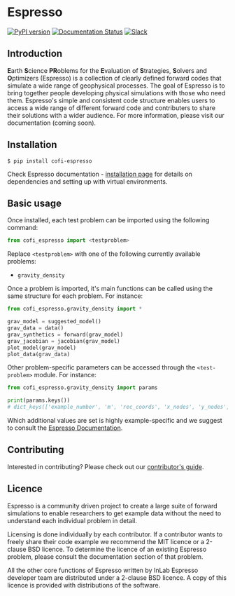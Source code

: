# Espresso

[![PyPI version](https://img.shields.io/pypi/v/cofi-espresso?logo=pypi&style=flat-square&color=bde0fe)](https://pypi.org/project/cofi-espresso/)
[![Documentation Status](https://img.shields.io/readthedocs/cofi-espresso?logo=readthedocs&style=flat-square&color=faedcd)](https://cofi-espresso.readthedocs.io/en/latest/?badge=latest)
[![Slack](https://img.shields.io/badge/Slack-inlab-4A154B?logo=slack&style=flat-square&color=cdb4db)](https://inlab-geo.slack.com)

## Introduction

**E**arth **S**cience **PR**oblems for the **E**valuation of **S**trategies, 
**S**olvers and **O**ptimizers (Espresso) is a collection of clearly defined forward 
codes that simulate a wide range of geophysical processes. The goal of Espresso is to 
bring together people developing physical simulations with those who need them. 
Espresso's simple and consistent code structure enables users to access a wide range 
of different forward code and contributers to share their solutions with a wider 
audience. For more information, please visit our documentation (coming soon).


## Installation

```console
$ pip install cofi-espresso
```

Check Espresso documentation - 
[installation page](https://cofi-espresso.readthedocs.io/en/latest/installation.html) 
for details on dependencies and setting up with virtual environments.

## Basic usage

Once installed, each test problem can be imported using the following command:

```python
from cofi_espresso import <testproblem>
```

Replace ``<testproblem>`` with one of the following currently available problems:

- ``gravity_density``

Once a problem is imported, it's main functions can be called using the same 
structure for each problem. For instance:

```python
from cofi_espresso.gravity_density import *

grav_model = suggested_model()
grav_data = data()
grav_synthetics = forward(grav_model)
grav_jacobian = jacobian(grav_model)
plot_model(grav_model)
plot_data(grav_data)
```

Other problem-specific parameters can be accessed through the ``<test-problem>`` module. For instance:

```python
from cofi_espresso.gravity_density import params

print(params.keys())
# dict_keys(['example_number', 'm', 'rec_coords', 'x_nodes', 'y_nodes', 'z_nodes', 'lmx', 'lmy', 'lmz', 'lrx', 'lry'])
```

Which additional values are set is highly example-specific and we suggest to 
consult the [Espresso Documentation](https://cofi_espresso.readthedocs.io).


## Contributing

Interested in contributing? Please check out our [contributor's guide](https://cofi_espresso.readthedocs.io/en/latest/contribute.html).


## Licence

Espresso is a community driven project to create a large suite of forward
simulations to enable researchers to get example data without the need to 
understand each individual problem in detail.

Licensing is done individually by each contributor. If a contributor wants to freely share their code example we recommend the MIT licence or a 
2-clause BSD licence. To determine the licence of an existing Espresso
problem, please consult the documentation section of that problem.

All the other core functions of Espresso written by InLab Espresso developer
team are distributed under a 2-clause BSD licence. A copy of this licence is
provided with distributions of the software.

